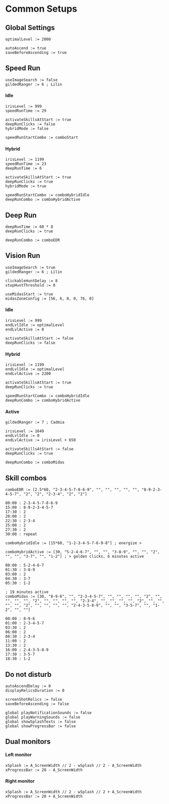 # Common Setups

## Global Settings

    optimalLevel := 2000

    autoAscend := true
    saveBeforeAscending := true

## Speed Run

    useImageSearch := false
    gildedRanger := 6 ; Lilin

#### Idle

    irisLevel := 999
    speedRunTime := 29

    activateSkillsAtStart := true
    deepRunClicks := false
    hybridMode := false

    speedRunStartCombo := comboStart

#### Hybrid

    irisLevel := 1199
    speedRunTime := 23
    deepRunTime := 6

    activateSkillsAtStart := true
    deepRunClicks := true
    hybridMode := true

    speedRunStartCombo := comboHybridIdle
    deepRunCombo := comboHybridActive

## Deep Run

    deepRunTime := 60 * 8
    deepRunClicks := true

    deepRunCombo := comboEDR

## Vision Run

    useImageSearch := true
    gildedRanger := 6 ; Lilin

    clickableHuntDelay := 8
    stopHuntThreshold := 0

    useMidasStart := true
    midasZoneConfig := [56, 6, 0, 0, 76, 0]

#### Idle

    irisLevel := 999
    endLvlIdle := optimalLevel
    endLvlActive := 0

    activateSkillsAtStart := false
    deepRunClicks := false

#### Hybrid

    irisLevel := 1199
    endLvlIdle := optimalLevel
    endLvlActive := 2200

    activateSkillsAtStart := true
    deepRunClicks := true

    speedRunStartCombo := comboHybridIdle
    deepRunCombo := comboHybridActive

#### Active

    gildedRanger := 7 ; Cadmia

    irisLevel := 1649
    endLvlIdle := 0
    endLvlActive := irisLevel + 650

    activateSkillsAtStart := false
    deepRunClicks := true

    deepRunCombo := comboMidas

## Skill combos

    comboEDR := [2.5*60, "2-3-4-5-7-8-6-9", "", "", "", "", "", "8-9-2-3-4-5-7", "2", "2", "2-3-4", "2", "2"]

    00:00 : 2-3-4-5-7-8-6-9
    15:00 : 8-9-2-3-4-5-7
    17:30 : 2
    20:00 : 2
    22:30 : 2-3-4
    25:00 : 2
    27:30 : 2
    30:00 : repeat

    comboHybridIdle := [15*60, "1-2-3-4-5-7-6-9-8"] ; energize >
   
    comboHybridActive := [30, "5-2-4-6-7", "", "", "3-8-9", "", "", "2", "", "", "3-7", "", "1-2"] ; > golden clicks, 6 minutes active

    00:00 : 5-2-4-6-7
    01:30 : 3-8-9
    03:00 : 2
    04:30 : 3-7
    05:30 : 1-2

    ; 19 minutes active
    comboMidas := [30, "8-9-6", "", "2-3-4-5-7", "", "", "", "", "2", "", "", "", "", "2", "", "", "", "", "2-3-4", "", "", "", "", "2", "", "", "", "", "2", "", "", "", "", "2-4-3-5-8-9", "", "", "3-5-7", "", "1-2", "", ""]

    00:00 : 8-9-6
    01:00 : 2-3-4-5-7
    03:30 : 2
    06:00 : 2
    08:30 : 2-3-4
    11:00 : 2
    13:30 : 2
    16:00 : 2-4-3-5-8-9
    17:30 : 3-5-7
    18:30 : 1-2

## Do not disturb

    autoAscendDelay := 0
    displayRelicsDuration := 0

    screenShotRelics := false
    saveBeforeAscending := false

    global playNotificationSounds := false
    global playWarningSounds := false
    global showSplashTexts := false
    global showProgressBar := false

## Dual monitors

#### Left monitor

    xSplash := A_ScreenWidth // 2 - wSplash // 2 - A_ScreenWidth
    xProgressBar := 20 - A_ScreenWidth

#### Right monitor

    xSplash := A_ScreenWidth // 2 - wSplash // 2 + A_ScreenWidth
    xProgressBar := 20 + A_ScreenWidth
